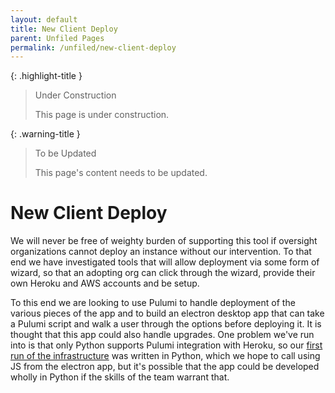 ```yaml
---
layout: default
title: New Client Deploy
parent: Unfiled Pages
permalink: /unfiled/new-client-deploy
---
```


{: .highlight-title }
> Under Construction
>
> This page is under construction.

{: .warning-title }
> To be Updated
>
> This page's content needs to be updated.

# New Client Deploy

We will never be free of weighty burden of supporting this tool if
oversight organizations cannot deploy an instance without our
intervention. To that end we have investigated tools that will allow
deployment via some form of wizard, so that an adopting org can click
through the wizard, provide their own Heroku and AWS accounts and be
setup.

To this end we are looking to use Pulumi to handle deployment of the
various pieces of the app and to build an electron desktop app that can
take a Pulumi script and walk a user through the options before
deploying it. It is thought that this app could also handle upgrades.
One problem we've run into is that only Python supports Pulumi
integration with Heroku, so our [first run of the infrastructure](https://github.com/PublicDataWorks/cm-pulumi) was written in Python, which we hope to
call using JS from the electron app, but it's possible that the app
could be developed wholly in Python if the skills of the team warrant
that.
